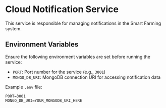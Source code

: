 # Cloud Notification Service

This service is responsible for managing notifications in the Smart Farming system.

## Environment Variables

Ensure the following environment variables are set before running the service:

- `PORT`: Port number for the service (e.g., `3001`)
- `MONGO_DB_URI`: MongoDB connection URI for accessing notification data

Example `.env` file:

```plaintext
PORT=3001
MONGO_DB_URI=YOUR_MONGODB_URI_HERE
